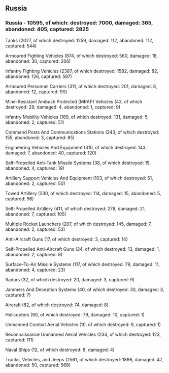 
 
 ## Russia
 
 ### Russia - 10595, of which: destroyed: 7000, damaged: 365, abandoned: 405, captured: 2825

 

 

 Tanks (2027, of which destroyed: 1259, damaged: 112, abandoned: 112, captured: 544)

 Armoured Fighting Vehicles (874, of which destroyed: 560, damaged: 18, abandoned: 30, captured: 266)

 Infantry Fighting Vehicles (2387, of which destroyed: 1582, damaged: 82, abandoned: 126, captured: 597)

 Armoured Personnel Carriers (311, of which destroyed: 201, damaged: 8, abandoned: 12, captured: 90)

 Mine-Resistant Ambush Protected (MRAP) Vehicles (43, of which destroyed: 29, damaged: 4, abandoned: 1, captured: 9)

 Infantry Mobility Vehicles (189, of which destroyed: 131, damaged: 5, abandoned: 2, captured: 51)

 Command Posts And Communications Stations (243, of which destroyed: 155, abandoned: 3, captured: 85)

 Engineering Vehicles And Equipment (310, of which destroyed: 143, damaged: 7, abandoned: 40, captured: 120)

 Self-Propelled Anti-Tank Missile Systems (38, of which destroyed: 15, abandoned: 4, captured: 19)

 Artillery Support Vehicles And Equipment (103, of which destroyed: 51, abandoned: 2, captured: 50)

 Towed Artillery (230, of which destroyed: 114, damaged: 15, abandoned: 5, captured: 96)

 Self-Propelled Artillery (411, of which destroyed: 278, damaged: 21, abandoned: 7, captured: 105)

 Multiple Rocket Launchers (207, of which destroyed: 145, damaged: 7, abandoned: 2, captured: 53)

 Anti-Aircraft Guns (17, of which destroyed: 3, captured: 14)

 Self-Propelled Anti-Aircraft Guns (24, of which destroyed: 13, damaged: 1, abandoned: 2, captured: 8)

 Surface-To-Air Missile Systems (117, of which destroyed: 79, damaged: 11, abandoned: 4, captured: 23)

 Radars (32, of which destroyed: 20, damaged: 3, captured: 9)

 Jammers And Deception Systems (40, of which destroyed: 30, damaged: 3, captured: 7)

 Aircraft (82, of which destroyed: 74, damaged: 8)

 Helicopters (90, of which destroyed: 79, damaged: 10, captured: 1)

 Unmanned Combat Aerial Vehicles (10, of which destroyed: 9, captured: 1)

 Reconnaissance Unmanned Aerial Vehicles (234, of which destroyed: 123, captured: 111)

 Naval Ships (12, of which destroyed: 8, damaged: 4)

 Trucks, Vehicles, and Jeeps (2561, of which destroyed: 1896, damaged: 47, abandoned: 50, captured: 568)

